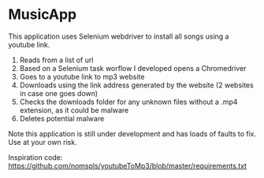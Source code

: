 # MusicApp
This application uses Selenium webdriver to install all songs using a youtube link.
1. Reads from a list of url
2. Based on a Selenium task worflow I developed opens a Chromedriver
3. Goes to a youtube link to mp3 website
4. Downloads using the link address generated by the website  (2 websites in case one goes down)
5. Checks the downloads folder for any unknown files without a .mp4 extension, as it could be malware
6. Deletes potential malware

Note this application is still under development and has loads of faults to fix.
Use at your own risk.

Inspiration code: https://github.com/nomspls/youtubeToMp3/blob/master/requirements.txt
